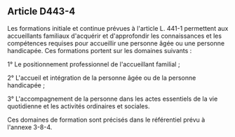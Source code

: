 ## Article D443-4

Les formations initiale et continue prévues à l'article L. 441-1 permettent aux accueillants familiaux
d'acquérir et d'approfondir les connaissances et les compétences requises pour accueillir une personne âgée
ou une personne handicapée. Ces formations portent sur les domaines suivants :

1° Le positionnement professionnel de l'accueillant familial ;

2° L'accueil et intégration de la personne âgée ou de la personne handicapée ;


3° L'accompagnement de la personne dans les actes essentiels de la vie quotidienne et les activités ordinaires
et sociales.

Ces domaines de formation sont précisés dans le référentiel prévu à l'annexe 3-8-4.

